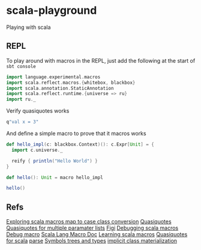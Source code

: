scala-playground
================

Playing with scala

## REPL

To play around with macros in the REPL, just add the following at the start of `sbt console`

```scala
import language.experimental.macros
import scala.reflect.macros.{whitebox, blackbox}
import scala.annotation.StaticAnnotation
import scala.reflect.runtime.{universe => ru}
import ru._
```

Verify quasiquotes works

```scala
q"val x = 3"
```
And define a simple macro to prove that it macros works

```scala
def hello_impl(c: blackbox.Context)(): c.Expr[Unit] = {
  import c.universe._

  reify { println("Hello World") }
}

def hello(): Unit = macro hello_impl

hello()
```

## Refs

[Exploring scala macros map to case class conversion](http://blog.echo.sh/post/65955606729/exploring-scala-macros-map-to-case-class-conversion)
[Quasiquotes](http://docs.scala-lang.org/overviews/quasiquotes/intro.html)
[Quasiquotes for multiple paramater lists](http://meta.plasm.us/posts/2013/09/06/quasiquotes-for-multiple-parameter-lists/)
[Figi](https://github.com/ncreep/figi/blob/master/macros/src/main/scala/ncreep/figi/Figi.scala)
[Debugging scala macros](http://www.cakesolutions.net/teamblogs/2013/09/30/debugging-scala-macros)
[Debug macro](https://github.com/adamw/scala-macro-debug/blob/master/macros/src/main/scala/com/softwaremill/debug/DebugMacros.scala)
[Scala Lang Macro Doc](http://docs.scala-lang.org/overviews/macros/overview.html)
[Learning scala macros](http://imranrashid.com/posts/learning-scala-macros/)
[Quasiquotes for scala](http://infoscience.epfl.ch/record/185242/files/QuasiquotesForScala.pdf)
[parse](http://stackoverflow.com/questions/14790115/where-can-i-learn-about-constructing-asts-for-scala-macros/14795999#14795999)
[Symbols trees and types](http://docs.scala-lang.org/overviews/reflection/symbols-trees-types.html#trees)
[implicit class materialization ](https://groups.google.com/forum/#!topic/scala-user/uXqWJU0kbHs)
